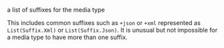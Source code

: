 a list of suffixes for the media type

This includes common suffixes such as `+json` or `+xml` represented as `List(Suffix.Xml)` or
`List(Suffix.Json)`. It is unusual but not impossible for a media type to have more than one suffix.